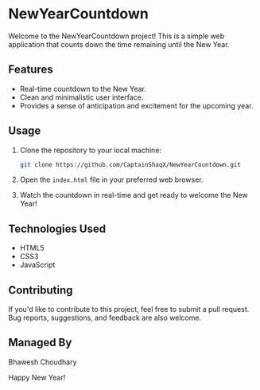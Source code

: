 # NewYearCountdown

Welcome to the NewYearCountdown project! This is a simple web application that counts down the time remaining until the New Year.

## Features

- Real-time countdown to the New Year.
- Clean and minimalistic user interface.
- Provides a sense of anticipation and excitement for the upcoming year.

## Usage

1. Clone the repository to your local machine:

    ```bash
    git clone https://github.com/CaptainShaqX/NewYearCountdown.git
    ```

2. Open the `index.html` file in your preferred web browser.

3. Watch the countdown in real-time and get ready to welcome the New Year!

## Technologies Used

- HTML5
- CSS3
- JavaScript

## Contributing

If you'd like to contribute to this project, feel free to submit a pull request. Bug reports, suggestions, and feedback are also welcome.

## Managed By
Bhawesh Choudhary


Happy New Year!
